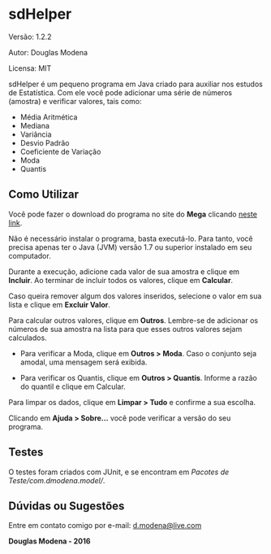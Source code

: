 sdHelper
========
Versão: 1.2.2

Autor: Douglas Modena

Licensa: MIT

sdHelper é um pequeno programa em Java criado para auxiliar nos estudos de Estatística. Com ele você pode adicionar uma série de números (amostra) e verificar valores, tais como:
- Média Aritmética
- Mediana
- Variância
- Desvio Padrão
- Coeficiente de Variação
- Moda
- Quantis

Como Utilizar
--------------
Você pode fazer o download do programa no site do **Mega** clicando [neste link](https://mega.nz/#!RNEgxTIb!uHUiFNhm-Jx9lPvRGPIIk7ht9lTT4q56quopQnnOsMQ).

Não é necessário instalar o programa, basta executá-lo. Para tanto, você precisa apenas ter o Java (JVM) versão 1.7 ou superior instalado em seu computador.

Durante a execução, adicione cada valor de sua amostra e clique em **Incluir**. Ao terminar de incluir todos os valores, clique em **Calcular**.

Caso queira remover algum dos valores inseridos, selecione o valor em sua lista e clique em **Excluir Valor**.

Para calcular outros valores, clique em **Outros**. Lembre-se de adicionar os números de sua amostra na lista para que esses outros valores sejam calculados.

- Para verificar a Moda, clique em **Outros > Moda**. Caso o conjunto seja amodal, uma mensagem será exibida.

- Para verificar os Quantis, clique em **Outros > Quantis**.  Informe a razão do quantil e clique em Calcular.

Para limpar os dados, clique em **Limpar > Tudo** e confirme a sua escolha.

Clicando em **Ajuda > Sobre...** você pode verificar a versão do seu programa.

Testes
-------
O testes foram criados com JUnit, e se encontram em *Pacotes de Teste/com.dmodena.model/*.

Dúvidas ou Sugestões
--------------------
Entre em contato comigo por e-mail: d.modena@live.com

**Douglas Modena - 2016**
